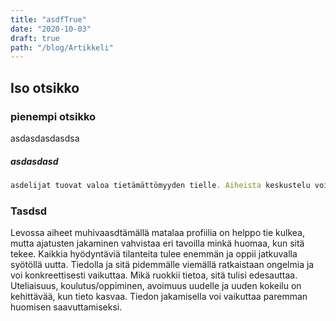 ```yaml
---
title: "asdfTrue"
date: "2020-10-03"
draft: true
path: "/blog/Artikkeli"
---
```


## Iso otsikko

### pienempi otsikko

asdasdasdasdsa
 
 ##### asdasdasd
 
```js
asdelijat tuovat valoa tietämättömyyden tielle. Aiheista keskustelu voi asdäkemyksiä, ajatuksia aiheista muiltakin. Tiedon hautominen on toiminta tapa, kun välttämättä ei tiedosteta tiedon jakamisesta koituvia hyviä puolia. Tieto mikä jää hyödyntämättä ei ole minkään arvoista. 

```

### Tasdsd

Levossa aiheet muhivaasdtämällä matalaa profiilia on helppo tie kulkea, mutta ajatusten jakaminen vahvistaa eri tavoilla minkä huomaa, kun sitä tekee. Kaikkia hyödyntäviä tilanteita tulee enemmän ja oppii jatkuvalla syötöllä uutta. Tiedolla ja sitä pidemmälle viemällä ratkaistaan ongelmia ja voi konkreettisesti vaikuttaa. Mikä ruokkii tietoa, sitä tulisi edesauttaa. Uteliaisuus, koulutus/oppiminen, avoimuus uudelle ja uuden kokeilu on kehittävää, kun tieto kasvaa. Tiedon jakamisella voi vaikuttaa paremman huomisen saavuttamiseksi.
